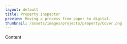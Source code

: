 ```yaml
---
layout: default
title: Property Inspector
preview: Moving a process from paper to digital.
thumbnail: /assets/images/projects/property/Cover.png
---
```


Content
